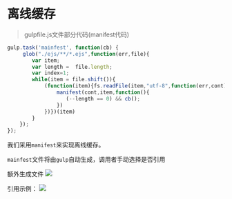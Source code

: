 # 离线缓存


> gulpfile.js文件部分代码(manifest代码)

```javascript
gulp.task('mainfest', function(cb) {
     glob("./ejs/**/*.ejs",function(err,file){
        var item;
        var length =  file.length;
        var index=1;
        while(item = file.shift()){
            (function(item){fs.readFile(item,"utf-8",function(err,cont){
                manifest(cont,item,function(){
                   (--length == 0) && cb();
                })
            })})(item)
        }
    });
});
```

我们采用`manifest`来实现离线缓存。

`mainfest`文件将由`gulp`自动生成，调用者手动选择是否引用

额外生成文件
<img src="/images/1-6.png"/>

引用示例：
<img src="/images/1-5.png"/>


